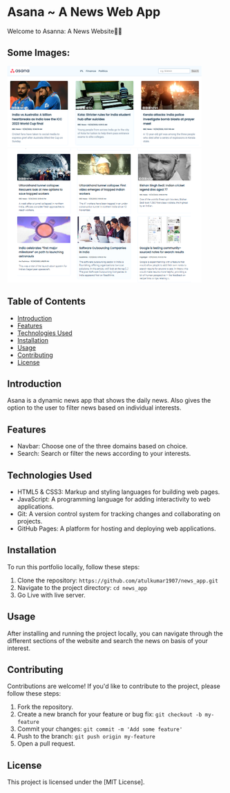 # Asana ~ A News Web App
Welcome to Asanna: A News Website📰🎯 

## Some Images:
<img width="450px;" src="News App/assets/Screenshot 2023-11-23 230815.png"/>
<img width="450px;" src="News App/assets/Screenshot 2023-11-23 230837.png"/>

## Table of Contents
- [Introduction](#introduction)
- [Features](#features)
- [Technologies Used](#technologies-used)
- [Installation](#installation)
- [Usage](#usage)
- [Contributing](#contributing)
- [License](#license)

## Introduction
Asana is a dynamic news app that shows the daily news. Also gives the option to the user to filter news based on individual interests.

## Features
- Navbar: Choose one of the three domains based on choice.
- Search: Search or filter the news according to your interests.

## Technologies Used
- HTML5 & CSS3: Markup and styling languages for building web pages.
- JavaScript: A programming language for adding interactivity to web applications.
- Git: A version control system for tracking changes and collaborating on projects.
- GitHub Pages: A platform for hosting and deploying web applications.

## Installation
To run this portfolio locally, follow these steps:

1. Clone the repository: `https://github.com/atulkumar1907/news_app.git`
2. Navigate to the project directory: `cd news_app`
3. Go Live with live server.

## Usage
After installing and running the project locally, you can navigate through the different sections of the website and search the news on basis of your interest.

## Contributing
Contributions are welcome! If you'd like to contribute to the project, please follow these steps:

1. Fork the repository.
2. Create a new branch for your feature or bug fix: `git checkout -b my-feature`
3. Commit your changes: `git commit -m 'Add some feature'`
4. Push to the branch: `git push origin my-feature`
5. Open a pull request.

## License
This project is licensed under the [MIT License].
